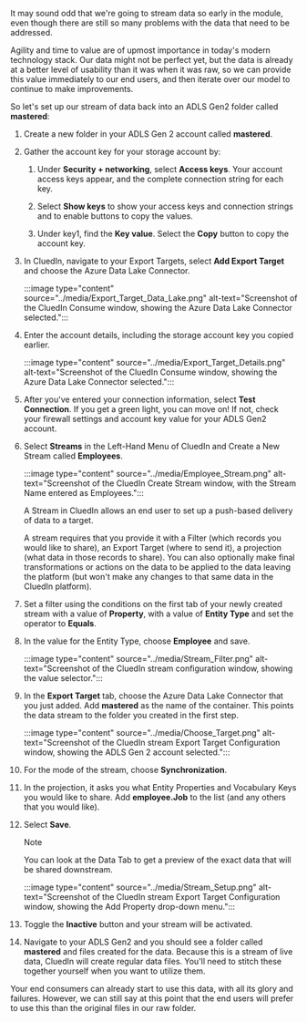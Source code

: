 It may sound odd that we're going to stream data so early in the module, even though there are still so many problems with the data that need to be addressed. 

Agility and time to value are of upmost importance in today's modern technology stack. Our data might not be perfect yet, but the data is already at a better level of usability than it was when it was raw, so we can provide this value immediately to our end users, and then iterate over our model to continue to make improvements.

So let's set up our stream of data back into an ADLS Gen2 folder called **mastered**:

1. Create a new folder in your ADLS Gen 2 account called **mastered**.

1. Gather the account key for your storage account by:

    1. Under **Security + networking**, select **Access keys**. Your account access keys appear, and the complete connection string for each key.

    1. Select **Show keys** to show your access keys and connection strings and to enable buttons to copy the values.

    1. Under key1, find the **Key value**. Select the **Copy** button to copy the account key.

1. In CluedIn, navigate to your Export Targets, select **Add Export Target** and choose the Azure Data Lake Connector.

    :::image type="content" source="../media/Export_Target_Data_Lake.png" alt-text="Screenshot of the CluedIn Consume window, showing the Azure Data Lake Connector selected.":::

1. Enter the account details, including the storage account key you copied earlier.

    :::image type="content" source="../media/Export_Target_Details.png" alt-text="Screenshot of the CluedIn Consume window, showing the Azure Data Lake Connector selected.":::

1. After you've entered your connection information, select **Test Connection**. If you get a green light, you can move on! If not, check your firewall settings and account key value for your ADLS Gen2 account.

1. Select **Streams** in the Left-Hand Menu of CluedIn and Create a New Stream called **Employees**.

    :::image type="content" source="../media/Employee_Stream.png" alt-text="Screenshot of the CluedIn Create Stream window, with the Stream Name entered as Employees.":::

    A Stream in CluedIn allows an end user to set up a push-based delivery of data to a target.

    A stream requires that you provide it with a Filter (which records you would like to share), an Export Target (where to send it), a projection (what data in those records to share). You can also optionally make final transformations or actions on the data to be applied to the data leaving the platform (but won't make any changes to that same data in the CluedIn platform).

1. Set a filter using the conditions on the first tab of your newly created stream with a value of **Property**, with a value of **Entity Type** and set the operator to **Equals**.

1. In the value for the Entity Type, choose **Employee** and save.

    :::image type="content" source="../media/Stream_Filter.png" alt-text="Screenshot of the CluedIn stream configuration window, showing the value selector.":::

1. In the **Export Target** tab, choose the Azure Data Lake Connector that you just added. Add **mastered** as the name of the container. This points the data stream to the folder you created in the first step.

    :::image type="content" source="../media/Choose_Target.png" alt-text="Screenshot of the CluedIn stream Export Target Configuration window, showing the ADLS Gen 2 account selected.":::

1. For the mode of the stream, choose **Synchronization**.

1. In the projection, it asks you what Entity Properties and Vocabulary Keys you would like to share. Add **employee.Job** to the list (and any others that you would like).

1. Select **Save**.

    >[!NOTE]
    > You can look at the Data Tab to get a preview of the exact data that will be shared downstream.

    :::image type="content" source="../media/Stream_Setup.png" alt-text="Screenshot of the CluedIn stream Export Target Configuration window, showing the Add Property drop-down menu.":::

1. Toggle the **Inactive** button and your stream will be activated.

1. Navigate to your ADLS Gen2 and you should see a folder called **mastered** and files created for the data. Because this is a stream of live data, CluedIn will create regular data files. You'll need to stitch these together yourself when you want to utilize them.

Your end consumers can already start to use this data, with all its glory and failures. However, we can still say at this point that the end users will prefer to use this than the original files in our raw folder.